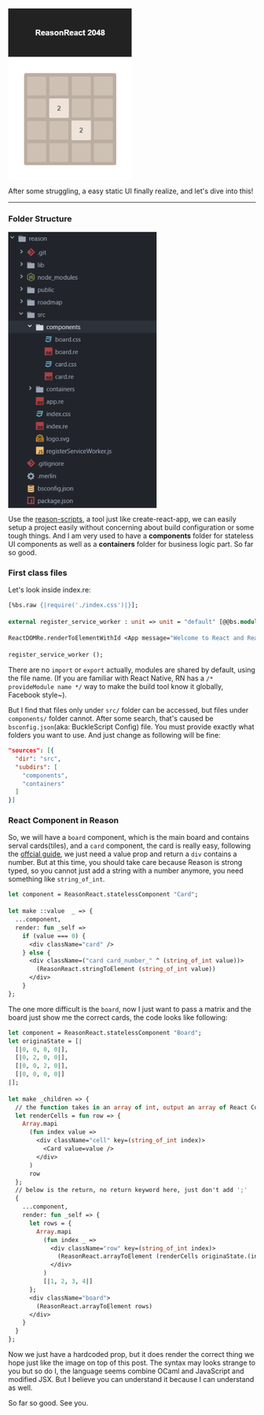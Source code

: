 <img src="https://github.com/LIU9293/reason-react-2048/raw/master/roadmap/day1_static_markup.png" align="center" width="50%" />

After some struggling, a easy static UI finally realize, and let's dive into this!
***

### Folder Structure
<img src="https://github.com/LIU9293/reason-react-2048/raw/master/roadmap/day1_folder_structure.png" align="center" width="60%" />

Use the [reason-scripts](https://github.com/reasonml-community/reason-scripts), a tool just like create-react-app, we can easily setup a project easily without concerning about build configuration or some tough things. And I am very used to have a **components** folder for stateless UI components as well as a **containers** folder for business logic part. So far so good.

### First class files
Let's look inside index.re:

```OCaml
[%bs.raw {|require('./index.css')|}];

external register_service_worker : unit => unit = "default" [@@bs.module "./registerServiceWorker"];

ReactDOMRe.renderToElementWithId <App message="Welcome to React and Reason" /> "root";

register_service_worker ();
```

There are no `import` or `export` actually, modules are shared by default, using the file name. (If you are familiar with React Native, RN has a `/* provideModule name */` way to make the build tool know it globally, Facebook style~).

But I find that files only under `src/` folder can be accessed, but files under `components/` folder cannot. After some search, that's caused be `bsconfig.json`(aka: BuckleScript Config) file. You must provide exactly what folders you want to use. And just change as following will be fine:

```JSON
"sources": [{
  "dir": "src",
  "subdirs": [
    "components",
    "containers"
  ]
}]
```

### React Component in Reason
So, we will have a `board` component, which is the main board and contains serval cards(tiles), and a `card` component, the card is really easy, following the [offcial guide](https://reasonml.github.io/reason-react/docs/en/creation-props-self.html), we just need a value prop and return a `div` contains a number. But at this time, you should take care because Reason is strong typed, so you cannot just add a string with a number anymore, you need something like `string_of_int`.
```OCaml
let component = ReasonReact.statelessComponent "Card";

let make ::value  _ => {
  ...component,
  render: fun _self =>
    if (value === 0) {
      <div className="card" />
    } else {
      <div className=("card card_number_" ^ (string_of_int value))>
        (ReasonReact.stringToElement (string_of_int value))
      </div>
    }
};
```

The one more difficult is the `board`, now I just want to pass a matrix and the board just show me the correct cards, the code looks like following:
```OCaml
let component = ReasonReact.statelessComponent "Board";
let originaState = [|
  [|0, 0, 0, 0|],
  [|0, 2, 0, 0|],
  [|0, 0, 2, 0|],
  [|0, 0, 0, 0|]
|];

let make _children => {
  // the function takes in an array of int, output an array of React Component
  let renderCells = fun row => {
    Array.mapi
      (fun index value =>
        <div className="cell" key=(string_of_int index)>
          <Card value=value />
        </div>
      )
      row
  };
  // below is the return, no return keyword here, just don't add ';'
  {
    ...component,
    render: fun _self => {
      let rows = {
        Array.mapi
          (fun index _ =>
            <div className="row" key=(string_of_int index)>
              (ReasonReact.arrayToElement (renderCells originaState.(index)))
            </div>
          )
          [|1, 2, 3, 4|]
      };
      <div className="board">
        (ReasonReact.arrayToElement rows)
      </div>
    }
  }
};
```
Now we just have a hardcoded prop, but it does render the correct thing we hope just like the image on top of this post. The syntax may looks strange to you but so do I, the language seems combine OCaml and JavaScript and modified JSX. But I believe you can understand it because I can understand as well.

So far so good. See you.
